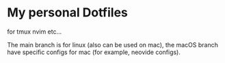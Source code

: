 # My personal Dotfiles
for tmux nvim etc...

The main branch is for linux (also can be used on mac), the macOS branch have specific configs for mac (for example, neovide configs).
